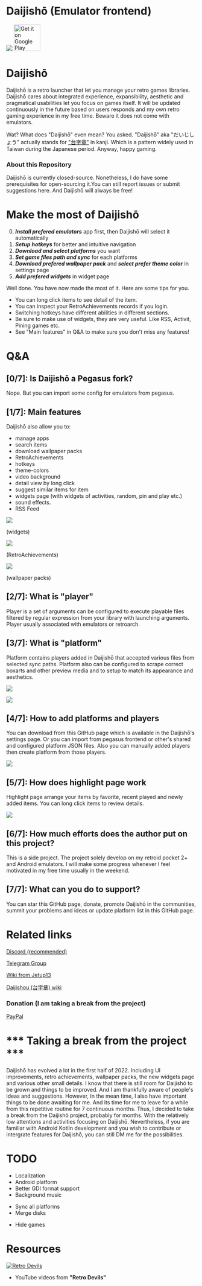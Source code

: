 # Daijishō (Emulator frontend)
![](/imgs/cover.png)
<a href='https://play.google.com/store/apps/details?id=com.magneticchen.daijishou'><img alt='Get it on Google Play' src='https://cdn.rawgit.com/steverichey/google-play-badge-svg/master/img/en_get.svg' height='70px'/></a>

# Daijishō
Daijishō is a retro launcher that let you manage your retro games libraries. Daijishō cares about integrated experience, expansibility, aesthetic and pragmatical usabilities let you focus on games itself. It will be updated continuously in the future based on users responds and my own retro gaming experience in my free time. Beware it does not come with emulators.

Wat? What does "Daijishō" even mean? You asked. "Daijishō" aka "だいじしょう" actually stands for ["台字章"](https://zh.wikipedia.org/wiki/%E8%87%BA%E7%81%A3%E7%B8%BD%E7%9D%A3%E5%BA%9C%E6%96%87%E5%AE%98%E6%9C%8D%E8%A3%9D) in kanji. Which is a pattern widely used in Taiwan during the Japanese period. Anyway, happy gaming.

### About this Repository
Daijishō is currently closed-source. Nonetheless, I do have some prerequisites for open-sourcing it.You can still report issues or submit suggestions here. And Daijishō will always be free!

# Make the most of Daijishō
 0. ***Install prefered emulators*** app first, then Daijishō will select it automatically
 1. ***Setup hotkeys*** for better and intuitive navigation
 2. ***Download and select platforms*** you want
 3. ***Set game files path and sync*** for each platforms
 4. ***Download prefered wallpaper pack*** and ***select prefer theme color*** in settings page
 5. ***Add prefered widgets*** in widget page

Well done. You have now made the most of it. Here are some tips for you.

 - You can long click items to see detail of the item.
 - You can inspect your RetroAchievements records if you login.
 - Switching hotkeys have different abilities in different sections.
 - Be sure to make use of widgets, they are very useful. Like RSS, Activit, Pining games etc.
 - See "Main features" in Q&A to make sure you don't miss any features!

# Q&A
## [0/7]: Is Daijishō a Pegasus fork?
Nope. But you can import some config for emulators from pegasus.

## [1/7]: Main features
Daijishō also allow you to:
 - manage apps
 - search items
 - download wallpaper packs
 - RetroAchievements
 - hotkeys
 - theme-colors
 - video background
 - detail view by long click
 - suggest similar items for item
 - widgets page (with widgets of activities, random, pin and play etc.)
 - sound effects.
 - RSS Feed

![](/imgs/widgets.png)

(widgets)

![](/imgs/achievement_5.png)

(RetroAchievements)

![](/imgs/platform_wallpapers_pack_2.png)

(wallpaper packs)

## [2/7]: What is "player"
Player is a set of arguments can be configured to execute playable files filtered by regular expression from your library with launching arguments. Player usually associated with emulators or retroarch.

## [3/7]: What is "platform"
Platform contains players added in Daijishō that accepted various files from selected sync paths. Platform also can be configured to scrape correct boxarts and other preview media and to setup to match its appearance and aesthetics.

![](/imgs/platform_nes.png)

![](/imgs/platform_library.png)

## [4/7]: How to add platforms and players
You can download from this GitHub page which is available in the Daijishō's settings page. Or you can import from pegasus frontend or other's shared and configured platform JSON files. Also you can manually added players then create platform from those players.

![](/imgs/download_platforms.png)

## [5/7]: How does highlight page work
Highlight page arrange your items by favorite, recent played and newly added items. You can long click items to review details.

![](/imgs/highlight.png)

## [6/7]: How much efforts does the author put on this project?
This is a side project. The project solely develop on my retroid pocket 2+ and Android emulators. I will make some progress whenever I feel motivated in my free time usually in the weekend.

## [7/7]: What can you do to support?
You can star this GitHub page, donate, promote Daijishō in the communities, summit your problems and ideas or update platform list in this GitHub page.

# Related links
<!-- [Google Play Store](https://play.google.com/store/apps/details?id=com.magneticchen.daijishou) -->
[Discord (recommended)](https://discord.com/invite/nJbxdT3QQE)

[Telegram Group](https://t.me/daijishou)

[Wiki from Jetup13](https://github.com/Jetup13/Retroid-Pocket-2-Plus-Wiki/wiki/Front-Ends#daijishou)

[Daijishou (台字章) wiki](https://zh.wikipedia.org/wiki/%E8%87%BA%E7%81%A3%E7%B8%BD%E7%9D%A3%E5%BA%9C%E6%96%87%E5%AE%98%E6%9C%8D%E8%A3%9D)

### Donation (I am taking a break from the project)
[PayPal](https://paypal.me/magneticchen)

<!-- [Patreon](https://www.patreon.com/magneticchen) -->


# *** Taking a break from the project ***
Daijishō has evolved a lot in the first half of 2022. Including UI improvements, retro achievements, wallpaper packs, the new widgets page and various other small details. I know that there is still room for Daijishō to be grown and things to be improved. And I am thankfully aware of people's ideas and suggestions. However, In the mean time, I also have important things to be done awaiting for me. And its time for me to leave for a while from this repetitive routine for 7 continuous months. Thus, I decided to take a break from the Daijishō project, probably for months. With the relatively low attentions and activities focusing on Daijishō. Nevertheless, if you are familiar with Android Kotlin development and you wish to contribute or intergrate features for Daijishō, you can still DM me for the possibilities.

# TODO
 - Localization
 - Android platform
 - Better GDI format support
 - Background music
 <!-- - An action for deleting ROMs that are not present in the file system in settings -->
 - Sync all platforms
 - Merge disks
 <!-- - Edit the image of a pinned game -->
 - Hide games
 <!-- - Tags system -->

# Resources
[![Retro Devils](https://img.youtube.com/vi/KI3R9BNM9ss/0.jpg)](https://www.youtube.com/watch?v=KI3R9BNM9ss)
 - YouTube videos from **"Retro Devils"**
